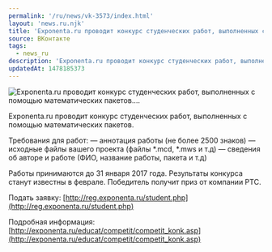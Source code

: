 ```yaml
---
permalink: '/ru/news/vk-3573/index.html'
layout: 'news.ru.njk'
title: 'Exponenta.ru проводит конкурс студенческих работ, выполненных с помощью математических пакетов.…'
source: ВКонтакте
tags:
  - news_ru
description: 'Exponenta.ru проводит конкурс студенческих работ, выполненных с помощью математических пакетов.…'
updatedAt: 1478185373
---
```

![Exponenta.ru проводит конкурс студенческих работ, выполненных с помощью математических пакетов.…](https://sun9-7.userapi.com/impf/c636830/v636830484/2eb86/elJB_ae3FQw.jpg?size=1280x720&quality=96&sign=421665b15f3845fb9aa25800a6e433e4&c_uniq_tag=-cupA31Dof53IGRsvUKBfALhXecmprqtJEoKHj0ddSI&type=album)

Exponenta.ru проводит конкурс студенческих работ, выполненных с помощью математических пакетов.

Требования для работ:
— аннотация работы (не более 2500 знаков)
— исходные файлы вашего проекта (файлы *.mcd, *.mws и т.д)
— сведения об авторе и работе (ФИО, название работы, пакета и т.д)

Работы принимаются до 31 января 2017 года. Результаты конкурса станут известны в феврале. Победитель получит приз от компании PTC.

Подать заявку: [http://reg.exponenta.ru/student.php](http://reg.exponenta.ru/student.php)

Подробная информация: [http://exponenta.ru/educat/competit/competit_konk.asp](http://exponenta.ru/educat/competit/competit_konk.asp)
